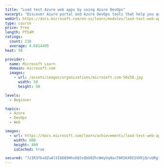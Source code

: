 ```yaml
---
title: "Load test Azure web apps by using Azure DevOps"
excerpt: "Discover Azure portal and Azure DevOps tools that help you quickly and efficiently define and scale up load tests for apps."
webUrl: https://docs.microsoft.com/en-us/learn/modules/load-test-web-app-azure-devops/
type: course
price: Free
length: PT54M
ratings:
  count: 138
  average: 4.6014495
heat: 50

provider:
  name: Microsoft Learn
  domain: microsoft.com
  images:
    - url: /assets/images/organizations/microsoft.com-50x50.jpg
      width: 50
      height: 50

levels:
  - Beginner

topics:
  - Azure
  - DevOps
  - Web

images:
  - url: https://docs.microsoft.com/learn/achievements/load-test-web-app-azure-devops-social.png
    width: 800
    height: 400
    isCached: true

secured: "7zIR3fbxOZuAl5IbDQ9HhxOQ3zQbU0ZhcWmyVq9acF8K5KX9ISVHXjQrvURgt5TL2ViS1sk125Q1WLdyT1TVyGASMUEwS9ZibpqEVS8RHIE6OyHyHAkY56GwcFnj5BtWkYxGKZsICAjDOOsZfgxnUHmSIim/IrKmqQIhNx3yi78jGENrugHHQHYjMP6PlBurhqFHLJSVY7NNXrWeJ6E9PHF7/D34Y7QxV4QOb0r5O4zcgKlhCdwMJ2ai3gJ/o4DPmxP0J0xljeJWATmPknE8Zw6NWNKy1rL+vzgmB7m+HY2L2UvhBU+RU87qOPTHUn2f0K0zsJ/uKUIkcdugCL2nsNzzZ108P0mUEPNvAUNrVbmVCWbeC2C9nEJ+8+hgTK3l6dKK2kNKmHzT5d2ov4Rm8GHzJEJAqub30vd6EbRWps8=;UkYt87C2cvh20bRTUbRpGg=="
---
```


